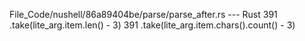 File_Code/nushell/86a89404be/parse/parse_after.rs --- Rust
391         .take(lite_arg.item.len() - 3)                                                                                                                   391         .take(lite_arg.item.chars().count() - 3)

